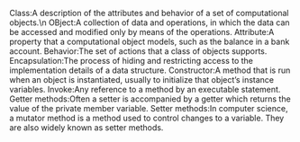 Class:A description of the attributes and behavior of a set of computational objects.\n
OBject:A collection of data and operations, in which the data can be accessed and modified only by means of the operations.
Attribute:A property that a computational object models, such as the balance in a bank account.
Behavior:The set of actions that a class of objects supports.
Encapsulation:The process of hiding and restricting access to the implementation details of a data structure.
Constructor:A method that is run when an object is instantiated, usually to initialize that object’s instance variables.
Invoke:Any reference to a method by an executable statement.
Getter methods:Often a setter is accompanied by a getter which returns the value of the private member variable.
Setter methods:In computer science, a mutator method is a method used to control changes to a variable. They are also widely known as setter methods. 
